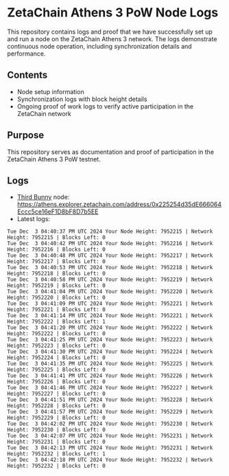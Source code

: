 # ZetaChain Athens 3 PoW Node Logs
This repository contains logs and proof that we have successfully set up and run a node on the ZetaChain Athens 3 network. The logs demonstrate continuous node operation, including synchronization details and performance.

## Contents
- Node setup information
- Synchronization logs with block height details
- Ongoing proof of work logs to verify active participation in the ZetaChain network

## Purpose
This repository serves as documentation and proof of participation in the ZetaChain Athens 3 PoW testnet.

## Logs

- [Third Bunny](https://thirdbunny.xyz/) node: https://athens.explorer.zetachain.com/address/0x225254d35dE666064Eccc5ce16eF1D8bF8D7b5EE
- Latest logs:
```
Tue Dec  3 04:40:37 PM UTC 2024 Your Node Height: 7952215 | Network Height: 7952215 | Blocks Left: 0
Tue Dec  3 04:40:42 PM UTC 2024 Your Node Height: 7952216 | Network Height: 7952216 | Blocks Left: 0
Tue Dec  3 04:40:48 PM UTC 2024 Your Node Height: 7952217 | Network Height: 7952217 | Blocks Left: 0
Tue Dec  3 04:40:53 PM UTC 2024 Your Node Height: 7952218 | Network Height: 7952218 | Blocks Left: 0
Tue Dec  3 04:40:58 PM UTC 2024 Your Node Height: 7952219 | Network Height: 7952219 | Blocks Left: 0
Tue Dec  3 04:41:04 PM UTC 2024 Your Node Height: 7952220 | Network Height: 7952220 | Blocks Left: 0
Tue Dec  3 04:41:09 PM UTC 2024 Your Node Height: 7952221 | Network Height: 7952221 | Blocks Left: 0
Tue Dec  3 04:41:14 PM UTC 2024 Your Node Height: 7952221 | Network Height: 7952222 | Blocks Left: 1
Tue Dec  3 04:41:20 PM UTC 2024 Your Node Height: 7952222 | Network Height: 7952222 | Blocks Left: 0
Tue Dec  3 04:41:25 PM UTC 2024 Your Node Height: 7952223 | Network Height: 7952223 | Blocks Left: 0
Tue Dec  3 04:41:30 PM UTC 2024 Your Node Height: 7952224 | Network Height: 7952224 | Blocks Left: 0
Tue Dec  3 04:41:35 PM UTC 2024 Your Node Height: 7952225 | Network Height: 7952225 | Blocks Left: 0
Tue Dec  3 04:41:41 PM UTC 2024 Your Node Height: 7952226 | Network Height: 7952226 | Blocks Left: 0
Tue Dec  3 04:41:46 PM UTC 2024 Your Node Height: 7952227 | Network Height: 7952227 | Blocks Left: 0
Tue Dec  3 04:41:51 PM UTC 2024 Your Node Height: 7952228 | Network Height: 7952228 | Blocks Left: 0
Tue Dec  3 04:41:57 PM UTC 2024 Your Node Height: 7952229 | Network Height: 7952229 | Blocks Left: 0
Tue Dec  3 04:42:02 PM UTC 2024 Your Node Height: 7952230 | Network Height: 7952230 | Blocks Left: 0
Tue Dec  3 04:42:07 PM UTC 2024 Your Node Height: 7952231 | Network Height: 7952231 | Blocks Left: 0
Tue Dec  3 04:42:13 PM UTC 2024 Your Node Height: 7952231 | Network Height: 7952232 | Blocks Left: 1
Tue Dec  3 04:42:18 PM UTC 2024 Your Node Height: 7952232 | Network Height: 7952232 | Blocks Left: 0
```
